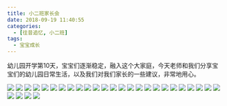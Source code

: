 ```yaml
---
title: 小二班家长会
date: 2018-09-19 11:40:55
categories:
  - [往昔追忆, 小二班]
tags:
  - 宝宝成长
---
```


幼儿园开学第10天，宝宝们逐渐稳定，融入这个大家庭，今天老师和我们分享宝宝们的幼儿园日常生活，以及我们对我们家长的一些建议，非常地用心。

![](2018-09-19-amy/001.jpg)
![](2018-09-19-amy/002.jpg)
![](2018-09-19-amy/003.jpg)
![](2018-09-19-amy/004.jpg)
![](2018-09-19-amy/005.jpg)
![](2018-09-19-amy/006.jpg)
![](2018-09-19-amy/007.jpg)
![](2018-09-19-amy/008.jpg)
![](2018-09-19-amy/010.jpg)
![](2018-09-19-amy/011.jpg)
![](2018-09-19-amy/012.jpg)
![](2018-09-19-amy/013.jpg)
![](2018-09-19-amy/014.jpg)
![](2018-09-19-amy/015.jpg)
![](2018-09-19-amy/016.jpg)
![](2018-09-19-amy/017.jpg)
![](2018-09-19-amy/018.jpg)
![](2018-09-19-amy/019.jpg)
![](2018-09-19-amy/020.jpg)
![](2018-09-19-amy/021.jpg)
![](2018-09-19-amy/022.jpg)
![](2018-09-19-amy/023.jpg)
![](2018-09-19-amy/024.jpg)
![](2018-09-19-amy/025.jpg)
![](2018-09-19-amy/026.jpg)
![](2018-09-19-amy/027.jpg)
![](2018-09-19-amy/028.jpg)
![](2018-09-19-amy/029.jpg)
![](2018-09-19-amy/030.jpg)
